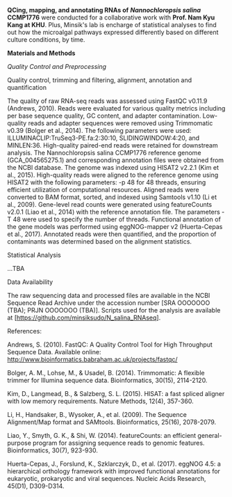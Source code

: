 **QCing, mapping, and annotating RNAs of** ***Nannochloropsis salina*** **CCMP1776** were conducted for a collaborative work with **Prof. Nam Kyu Kang at KHU**. Plus, Minsik's lab is encharge of statistical analyses to find out how the microalgal pathways expressed differently based on different culture conditions, by time. 

**Materials and Methods**

*Quality Control and Preprocessing*

Quality control, trimming and filtering, alignment, annotation and quantification

The quality of raw RNA-seq reads was assessed using FastQC v0.11.9 (Andrews, 2010). Reads were evaluated for various quality metrics including per base sequence quality, GC content, and adapter contamination. Low-quality reads and adapter sequences were removed using Trimmomatic v0.39 (Bolger et al., 2014). The following parameters were used: ILLUMINACLIP:TruSeq3-PE.fa:2:30:10, SLIDINGWINDOW:4:20, and MINLEN:36. High-quality paired-end reads were retained for downstream analysis. The Nannochloropsis salina CCMP1776 reference genome (GCA_004565275.1) and corresponding annotation files were obtained from the NCBI database. The genome was indexed using HISAT2 v2.2.1 (Kim et al., 2015). High-quality reads were aligned to the reference genome using HISAT2 with the following parameters: -p 48 for 48 threads, ensuring efficient utilization of computational resources. Aligned reads were converted to BAM format, sorted, and indexed using Samtools v1.10 (Li et al., 2009). Gene-level read counts were generated using featureCounts v2.0.1 (Liao et al., 2014) with the reference annotation file. The parameters -T 48 were used to specify the number of threads. Functional annotation of the gene models was performed using eggNOG-mapper v2 (Huerta-Cepas et al., 2017). Annotated reads were then quantified, and the proportion of contaminants was determined based on the alignment statistics.

Statistical Analysis

…TBA

Data Availability

The raw sequencing data and processed files are available in the NCBI Sequence Read Archive under the accession number [SRA OOOOOOO (TBA); PRJN OOOOOOO (TBA)]. Scripts used for the analysis are available at [https://github.com/minsiksudo/N_salina_RNAseq].

References:

Andrews, S. (2010). FastQC: A Quality Control Tool for High Throughput Sequence Data. Available online: http://www.bioinformatics.babraham.ac.uk/projects/fastqc/

Bolger, A. M., Lohse, M., & Usadel, B. (2014). Trimmomatic: A flexible trimmer for Illumina sequence data. Bioinformatics, 30(15), 2114-2120.

Kim, D., Langmead, B., & Salzberg, S. L. (2015). HISAT: a fast spliced aligner with low memory requirements. Nature Methods, 12(4), 357-360.

Li, H., Handsaker, B., Wysoker, A., et al. (2009). The Sequence Alignment/Map format and SAMtools. Bioinformatics, 25(16), 2078-2079.

Liao, Y., Smyth, G. K., & Shi, W. (2014). featureCounts: an efficient general-purpose program for assigning sequence reads to genomic features. Bioinformatics, 30(7), 923-930.

Huerta-Cepas, J., Forslund, K., Szklarczyk, D., et al. (2017). eggNOG 4.5: a hierarchical orthology framework with improved functional annotations for eukaryotic, prokaryotic and viral sequences. Nucleic Acids Research, 45(D1), D309-D314.


